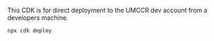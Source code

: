 This CDK is for direct deployment to the UMCCR dev account
from a developers machine.

`npx cdk deploy`
